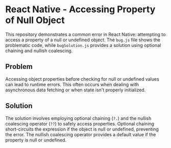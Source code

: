 # React Native - Accessing Property of Null Object

This repository demonstrates a common error in React Native: attempting to access a property of a null or undefined object.  The `bug.js` file shows the problematic code, while `bugSolution.js` provides a solution using optional chaining and nullish coalescing.

## Problem

Accessing object properties before checking for null or undefined values can lead to runtime errors.  This often occurs when dealing with asynchronous data fetching or when state isn't properly initialized.

## Solution

The solution involves employing optional chaining (`?.`) and the nullish coalescing operator (`??`) to safely access properties.  Optional chaining short-circuits the expression if the object is null or undefined, preventing the error.  The nullish coalescing operator provides a default value if the property is null or undefined.